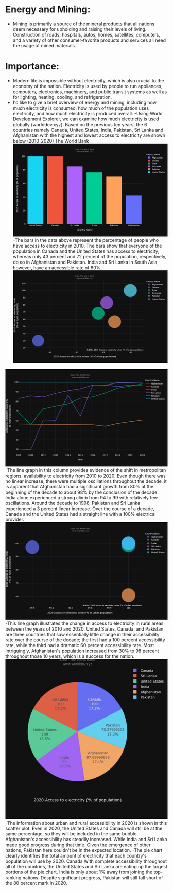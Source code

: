 # Energy and Mining:
- Mining is primarily a source of the mineral products that all nations deem necessary for upholding and raising their levels of living. Construction of roads, hospitals, autos, homes, satellites, computers, and a variety of other consumer-favorite products and services all need the usage of mined materials.

# Importance:
- Modern life is impossible without electricity, which is also crucial to the economy of the nation. Electricity is used by people to run appliances, computers, electronics, machinery, and public transit systems as well as for lighting, heating, cooling, and refrigeration.
- I'd like to give a brief overview of energy and mining, including how much electricity is consumed, how much of the population uses electricity, and how much electricity is produced overall.
-Using World Development Explorer, we can examine how much electricity is used globally (worlddev.xyz). Based on the previous ten years, the 6 countries namely Canada, United States, India, Pakistan, Sri Lanka and Afghanistan with the highest and lowest access to electricity are shown below (2010-2020) The World Bank
![image](2010electricitybar.png)
-The bars in the data above represent the percentage of people who have access to electricity in 2010. The bars show that everyone of the population in Canada and the United States has access to electricity, whereas only 43 percent and 72 percent of the population, respectively, do so in Afghanistan and Pakistan. India and Sri Lanka in South Asia, however, have an accessible rate of 80%.
![image](scr2010.png)

![image](linerural.png)
-The line graph in this column provides evidence of the shift in metropolitan regions' availability to electricity from 2010 to 2020. Even though there was no linear increase, there were multiple oscillations throughout the decade, it is apparent that Afghanistan had a significant growth from 80% at the beginning of the decade to about 98% by the conclusion of the decade. India alone experienced a strong climb from 94 to 99 with relatively few oscillations. Around the decade to 1998, Pakistan and Sri Lanka experienced a 3 percent linear increase. 
Over the course of a decade, Canada and the United States had a straight line with a 100% electrical provider.
![image](scr2020.png)
-This line graph illustrates the change in access to electricity in rural areas between the years of 2010 and 2020. United States, Canada, and Pakistan are three countries that saw essentially little change in their accessibility rate over the course of the decade; the first had a 100 percent accessibility rate, while the third had a dramatic 60 percent accessibility rate. Most intriguingly, Afghanistan's population increased from 30% to 98 percent throughout those 10 years, which is a success for the nation.
![image](F76AED85-2BB1-418F-90F0-779A0FE9B8EA.jpeg)
-The information about urban and rural accessibility in 2020 is shown in this scatter plot. Even in 2020, the United States and Canada will still be at the same percentage, so they will be included in the same bubble. Afghanistan's accessibility has steadily increased. While India and Sri Lanka made good progress during that time. Given the emergence of other nations, Pakistan here couldn't be in the expected location.
-The pie chart clearly identifies the total amount of electricity that each country's population will use by 2020. Canada With complete accessibility throughout all of the countries, the United States and Sri Lanka are eating up the largest portions of the pie chart. India is only about 1% away from joining the top-ranking nations. Despite significant progress, Pakistan will still fall short of the 80 percent mark in 2020.
